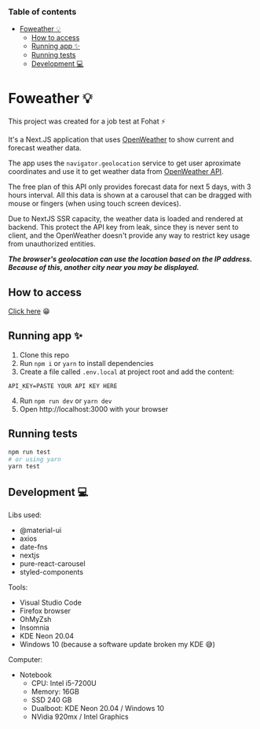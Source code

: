 ### Table of contents

- [Foweather 💡](#foweather-)
  - [How to access](#how-to-access)
  - [Running app ✨](#running-app-)
  - [Running tests](#running-tests)
  - [Development 💻](#development-)

# Foweather 💡

This project was created for a job test at Fohat ⚡

It's a Next.JS application that uses [OpenWeather][openweather] to show current and forecast weather data.

The app uses the `navigator.geolocation` service to get user aproximate coordinates and use it to get weather data from [OpenWeather API][openweather].

The free plan of this API only provides forecast data for next 5 days, with 3 hours interval. All this data is shown at a carousel that can be dragged with mouse or fingers (when using touch screen devices).

Due to NextJS SSR capacity, the weather data is loaded and rendered at backend. This protect the API key from leak, since they is never sent to client, and the OpenWeather doesn't provide any way to restrict key usage from unauthorized entities.

**_The browser's geolocation can use the location based on the IP address. Because of this, another city near you may be displayed._**

## How to access

[Click here](https://foweather.vercel.app/) 😁

## Running app ✨

1. Clone this repo
2. Run `npm i` or `yarn` to install dependencies
3. Create a file called `.env.local` at project root and add the content:

```
API_KEY=PASTE YOUR API KEY HERE
```

4. Run `npm run dev` or `yarn dev`
5. Open http://localhost:3000 with your browser

## Running tests

```sh
npm run test
# or using yarn
yarn test
```

## Development 💻

Libs used:

- @material-ui
- axios
- date-fns
- nextjs
- pure-react-carousel
- styled-components

Tools:

- Visual Studio Code
- Firefox browser
- OhMyZsh
- Insomnia
- KDE Neon 20.04
- Windows 10 (because a software update broken my KDE 😅)

Computer:

- Notebook
  - CPU: Intel i5-7200U
  - Memory: 16GB
  - SSD 240 GB
  - Dualboot: KDE Neon 20.04 / Windows 10
  - NVidia 920mx / Intel Graphics

[openweather]: https://openweathermap.org/
